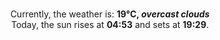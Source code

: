 <p  align="center"><br/>Currently, the weather is: <b> 19°C, <i>overcast clouds</i></b></br>Today, the sun rises at <b>04:53</b> and sets at <b>19:29</b>.</p>